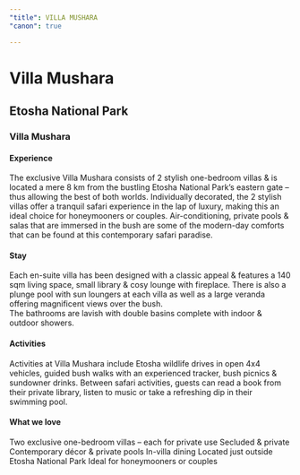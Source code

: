 ```yaml
---
"title": VILLA MUSHARA
"canon": true

---
```


# Villa Mushara
## Etosha National Park
### Villa Mushara

#### Experience
The exclusive Villa Mushara consists of 2 stylish one-bedroom villas &amp; is located a mere 8 km from the bustling Etosha National Park’s eastern gate – thus allowing the best of both worlds.
Individually decorated, the 2 stylish villas offer a tranquil safari experience in the lap of luxury, making this an ideal choice for honeymooners or couples.
Air-conditioning, private pools &amp; salas that are immersed in the bush are some of the modern-day comforts that can be found at this contemporary safari paradise.

#### Stay
Each en-suite villa has been designed with a classic appeal &amp; features a 140 sqm living space, small library &amp; cosy lounge with fireplace. 
There is also a plunge pool with sun loungers at each villa as well as a large veranda offering magnificent views over the bush.  
The bathrooms are lavish with double basins complete with indoor &amp; outdoor showers.

#### Activities
Activities at Villa Mushara include Etosha wildlife drives in open 4x4 vehicles, guided bush walks with an experienced tracker, bush picnics &amp; sundowner drinks.
Between safari activities, guests can read a book from their private library, listen to music or take a refreshing dip in their swimming pool.


#### What we love
Two exclusive one-bedroom villas – each for private use
Secluded &amp; private
Contemporary décor &amp; private pools
In-villa dining
Located just outside Etosha National Park
Ideal for honeymooners or couples
